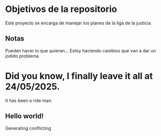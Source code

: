 # Objetivos de la repositorio

Este proyecto se encarga de manejar los planes de la liga de la justicia


## Notas
Pueden hacer lo que quieran...
Estoy haciendo cambios que van a dar un jodido problema
# Did you know, I finally leave it all at 24/05/2025.
It has been a ride man.

## Hello world!

Generating conflicting
